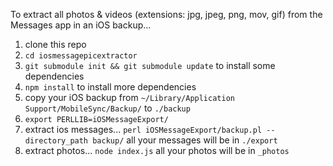 To extract all photos & videos (extensions: jpg, jpeg, png, mov, gif) from the Messages app in an iOS backup...

1. clone this repo
2. `cd iosmessagepicextractor`
3. `git submodule init && git submodule update` to install some dependencies
4. `npm install` to install more dependencies
5. copy your iOS backup from `~/Library/Application Support/MobileSync/Backup/` to `./backup`
6. `export PERLLIB=iOSMessageExport/`
7. extract ios messages... `perl iOSMessageExport/backup.pl --directory_path backup/` all your messages will be in `./export`
8. extract photos... `node index.js` all your photos will be in `_photos`